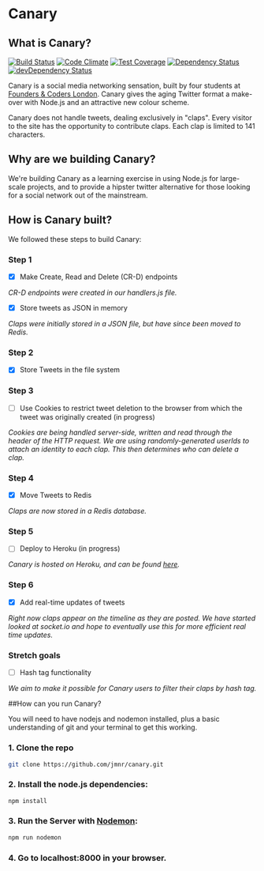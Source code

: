 
# Canary

## What is Canary?

[![Build Status](https://travis-ci.org/jmnr/canary.png?branch=master)](https://travis-ci.org/jmnr/canary)
[![Code Climate](https://codeclimate.com/repos/556de8356956802d2500a1d3/badges/7f0d8ea976928c1f8e0b/gpa.svg)](https://codeclimate.com/github/jmnr/canary)
[![Test Coverage](https://codeclimate.com/repos/556de8356956802d2500a1d3/badges/7f0d8ea976928c1f8e0b/coverage.svg)](https://codeclimate.com/github/jmnr/canary/coverage)
[![Dependency Status](https://david-dm.org/jmnr/canary.svg)](https://david-dm.org/jmnr/canary)
[![devDependency Status](https://david-dm.org/jmnr/canary/dev-status.svg)](https://david-dm.org/jmnr/canary#info=devDependencies)

Canary is a social media networking sensation, built by four students at [Founders & Coders London](http://foundersandcoders.org/). Canary gives the aging Twitter format a make-over with Node.js and an attractive new colour scheme.

Canary does not handle tweets, dealing exclusively in "claps". Every visitor to the site has the opportunity to contribute claps. Each clap is limited to 141 characters.

## Why are we building Canary?

We're building Canary as a learning exercise in using Node.js for large-scale projects, and to provide a hipster twitter alternative for those looking for a social network out of the mainstream.

## How is Canary built?

We followed these steps to build Canary:

### Step 1

- [x] Make Create, Read and Delete (CR-D) endpoints

*CR-D endpoints were created in our handlers.js file.*

- [x] Store tweets as JSON in memory

*Claps were initially stored in a JSON file, but have since been moved to Redis.*

### Step 2

- [x] Store Tweets in the file system

### Step 3

- [ ] Use Cookies to restrict tweet deletion to the browser from which the tweet was originally created (in progress)

*Cookies are being handled server-side, written and read through the header of the HTTP request. We are using randomly-generated userIds to attach an identity to each clap. This then determines who can delete a clap.*

### Step 4

- [x] Move Tweets to Redis

*Claps are now stored in a Redis database.*

### Step 5

- [ ] Deploy to Heroku (in progress)

*Canary is hosted on Heroku, and can be found [here](http://canaryapp.herokuapp.com).*

### Step 6

- [x] Add real-time updates of tweets

*Right now claps appear on the timeline as they are posted. We have started looked at socket.io and hope to eventually use this for more efficient real time updates.*

### Stretch goals

- [ ] Hash tag functionality

*We aim to make it possible for Canary users to filter their claps by hash tag.*

##How can you run Canary?

You will need to have nodejs and nodemon installed, plus a basic understanding of git and your terminal to get this working.

### 1. Clone the repo

```sh
git clone https://github.com/jmnr/canary.git
```

### 2. Install the node.js dependencies:

```sh
npm install
```

### 3. Run the Server with [Nodemon](https://github.com/remy/nodemon):

```sh
npm run nodemon
```
### 4. Go to localhost:8000 in your browser.
